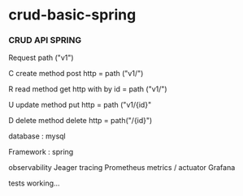 # crud-basic-spring

<h3>CRUD API SPRING</h3>
<p>Request path ("v1")</p>
<p>C create method post http = path ("v1/")</p>
<p>R read method get http with by id = path ("v1/")</p>
<p>U update method put http = path ("v1/{id}"</p>
<p>D delete method delete http = path("/{id}")</p>

<p>database : mysql<p>
<p>Framework : spring </p>

observability
Jeager tracing
Prometheus metrics / actuator
Grafana

tests
working...
